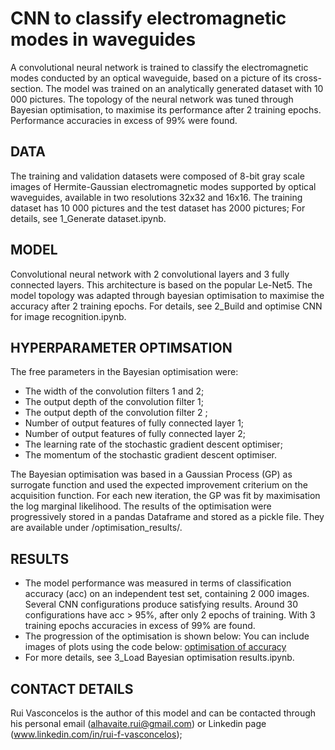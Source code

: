 # CNN to classify electromagnetic modes in waveguides

A convolutional neural network is trained to classify the electromagnetic modes conducted by an optical waveguide, based on a picture of its cross-section. The model was trained on an analytically generated dataset with 10 000 pictures. The topology of the neural network was tuned through Bayesian optimisation, to maximise its performance after 2 training epochs. Performance accuracies in excess of 99\% were found.


## DATA
The training and validation datasets were composed of 8-bit gray scale images of Hermite-Gaussian electromagnetic modes supported by optical waveguides, available in two resolutions 32x32 and 16x16. The training dataset has 10 000 pictures and the test dataset has 2000 pictures; For details, see 1_Generate dataset.ipynb.


## MODEL 
Convolutional neural network with 2 convolutional layers and 3 fully connected layers. This architecture is based on the popular Le-Net5. The model topology was adapted through bayesian optimisation to maximise the accuracy after 2 training epochs. For details, see 2_Build and optimise CNN for image recognition.ipynb.


## HYPERPARAMETER OPTIMSATION
The free parameters in the Bayesian optimisation were:

- The width of the convolution filters 1 and 2;
- The output depth of the convolution filter 1;
- The output depth of the convolution filter 2 ;
- Number of output features of fully connected layer 1;
- Number of output features of fully connected layer 2;
- The learning rate of the stochastic gradient descent optimiser;
- The momentum of the stochastic gradient descent optimiser.

The Bayesian optimisation was based in a Gaussian Process (GP) as surrogate function and used the expected improvement criterium on the acquisition function. For each new iteration, the GP was fit by maximisation the log marginal likelihood. The results of the optimisation were progressively stored in a pandas Dataframe and stored as a pickle file. They are available under /optimisation_results/.


## RESULTS
- The model performance was measured in terms of classification accuracy (acc) on an independent test set, containing 2 000 images. Several CNN configurations produce satisfying results. Around 30 configurations have acc > 95\%, after only 2 epochs of training. With 3 training epochs accuracies in excess of 99\% are found.
- The progression of the optimisation is shown below:
You can include images of plots using the code below: [optimisation of accuracy](acc_vs_optimization.png)
- For more details, see 3_Load Bayesian optimisation results.ipynb.


## CONTACT DETAILS
Rui Vasconcelos is the author of this model and can be contacted through his personal email (alhavaite.rui@gmail.com) or Linkedin page (www.linkedin.com/in/rui-f-vasconcelos);

